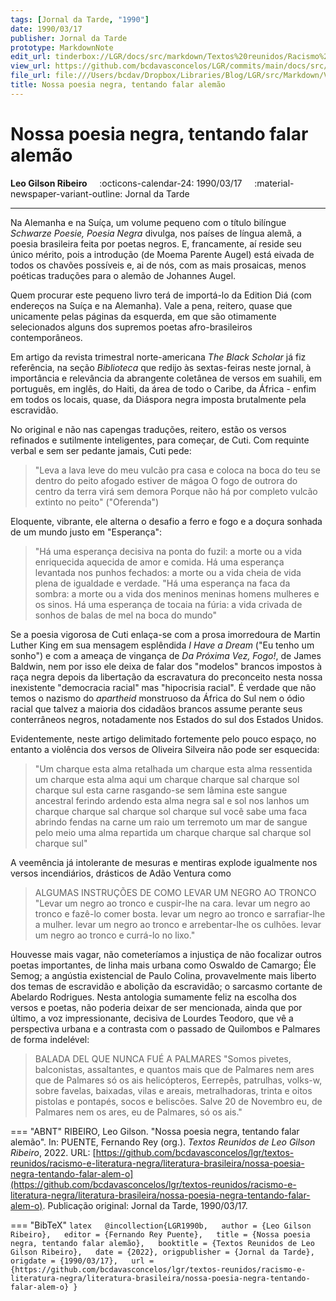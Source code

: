 ```yaml
---
tags: [Jornal da Tarde, "1990"]
date: 1990/03/17
publisher: Jornal da Tarde
prototype: MarkdownNote
edit_url: tinderbox://LGR/docs/src/markdown/Textos%20reunidos/Racismo%20e%20literatura%20negra/Literatura%20Brasileira?view=outline+select=1658628334
view_url: https://github.com/bcdavasconcelos/LGR/commits/main/docs/src/markdown/textos-reunidos/racismo-e-literatura-negra/literatura-brasileira/nossa-poesia-negra-tentando-falar-alem-o.md
file_url: file:///Users/bcdav/Dropbox/Libraries/Blog/LGR/src/Markdown/Vol%201/Literatura%20Brasileira/Nossa%20poesia%20negra,%20tentando%20falar%20alema%CC%83o.md
title: Nossa poesia negra, tentando falar alemão
---
```


# Nossa poesia negra, tentando falar alemão

__Leo Gilson Ribeiro__ &nbsp;&nbsp;&nbsp; :octicons-calendar-24: 1990/03/17 &nbsp;&nbsp;&nbsp; :material-newspaper-variant-outline: Jornal da Tarde  

---

Na Alemanha e na Suíça, um volume pequeno com o título bilíngue *Schwarze Poesie, Poesia Negra* divulga, nos países de língua alemã, a poesia brasileira feita por poetas negros. E, francamente, aí reside seu único mérito, pois a introdução (de Moema Parente Augel) está eivada de todos os chavões possíveis e, ai de nós, com as mais prosaicas, menos poéticas traduções para o alemão de Johannes Augel.

Quem procurar este pequeno livro terá de importá-lo da Edition Diá (com endereços na Suíça e na Alemanha). Vale a pena, reitero, quase que unicamente pelas páginas da esquerda, em que são otimamente selecionados alguns dos supremos poetas afro-brasileiros contemporâneos.

Em artigo da revista trimestral norte-americana *The Black Scholar* já fiz referência, na seção *Biblioteca* que redijo às sextas-feiras neste jornal, à importância e relevância da abrangente coletânea de versos em suahili, em português, em inglês, do Haiti, da área de todo o Caribe, da África - enfim em todos os locais, quase, da Diáspora negra imposta brutalmente pela escravidão.

No original e não nas capengas traduções, reitero, estão os versos refinados e sutilmente inteligentes, para começar, de Cuti. Com requinte verbal e sem ser pedante jamais, Cuti pede:

> "Leva
> a lava leve do meu vulcão
> pra casa
> e coloca na boca do teu
> se dentro do peito
> afogado estiver de mágoa
> O fogo de outrora
> do centro da terra
> virá sem demora
> Porque não há
> por completo
> vulcão extinto no peito" ("Oferenda")

Eloquente, vibrante, ele alterna o desafio a ferro e fogo e a doçura sonhada de um mundo justo em "Esperança":

> "Há uma esperança decisiva na ponta do fuzil:
> a morte ou a vida enriquecida
> aquecida de amor e comida.
> Há uma esperança levantada nos punhos fechados:
> a morte ou a vida cheia de vida
> plena de igualdade e verdade.
> "Há uma esperança na faca da sombra:
> a morte ou a vida dos meninos
> meninas homens mulheres e os sinos.
> Há uma esperança de tocaia na fúria:
> a vida crivada de sonhos
> de balas de mel na boca do mundo"

Se a poesia vigorosa de Cuti enlaça-se com a prosa imorredoura de Martin Luther King em sua mensagem esplêndida *I Have a Dream* ("Eu tenho um sonho") e com a ameaça de vingança de *Da Próxima Vez, Fogo!*, de James Baldwin, nem por isso ele deixa de falar dos "modelos" brancos impostos à raça negra depois da libertação da escravatura do preconceito nesta nossa inexistente "democracia racial" mas "hipocrisia racial". É verdade que não temos o nazismo do *apartheid* monstruoso da África do Sul nem o ódio racial que talvez a maioria dos cidadãos brancos assume perante seus conterrâneos negros, notadamente nos Estados do sul dos Estados Unidos.

Evidentemente, neste artigo delimitado fortemente pelo pouco espaço, no entanto a violência dos versos de Oliveira Silveira não pode ser esquecida:

> "Um charque esta alma retalhada
> um charque esta alma ressentida
> um charque esta alma aqui
> um charque
> charque sal
> charque sol
> charque sul
> esta carne rasgando-se sem lâmina
> este sangue ancestral ferindo ardendo
> esta alma negra sal e sol nos lanhos
> um charque
> charque sal
> charque sol
> charque sul
> você sabe uma faca abrindo fendas
> na carne um raio um terremoto um mar
> de sangue pelo meio uma alma repartida
> um charque
> charque sal
> charque sol
> charque sul"

A veemência já intolerante de mesuras e mentiras explode igualmente nos versos incendiários, drásticos de Adão Ventura como

> ALGUMAS INSTRUÇÕES DE COMO LEVAR UM NEGRO AO TRONCO
> "Levar um negro ao tronco
> e cuspir-lhe na cara.
> levar um negro ao tronco
> e fazê-lo comer bosta.
> levar um negro ao tronco
> e sarrafiar-lhe a mulher.
> levar um negro ao tronco
> e arrebentar-lhe os culhões.
> levar um negro ao tronco
> e currá-lo no lixo."

Houvesse mais vagar, não cometeríamos a injustiça de não focalizar outros poetas importantes, de linha mais urbana como Oswaldo de Camargo; Éle Semog; a angústia existencial de Paulo Colina, provavelmente mais liberto dos temas de escravidão e abolição da escravidão; o sarcasmo cortante de Abelardo Rodrigues. Nesta antologia sumamente feliz na escolha dos versos e poetas, não poderia deixar de ser mencionada, ainda que por último, a voz impressionante, decisiva de Lourdes Teodoro, que vê a perspectiva urbana e a contrasta com o passado de Quilombos e Palmares de forma indelével:

> BALADA DEL QUE NUNCA FUÉ A PALMARES
> "Somos pivetes,
> balconistas,
> assaltantes,
> e quantos mais
> que de Palmares nem
> ares
> que de Palmares
> só os ais
> helicópteros,
> Eerrepês,
> patrulhas,
> volks-w,
> sobre favelas, baixadas,
> vilas e areais,
> metralhadoras,
> trinta e oitos
> pistolas e pontapés,
> socos e beliscões.
> Salve 20 de Novembro
> eu, de Palmares
> nem os ares,
> eu de Palmares,
> só os ais."  


=== "ABNT"
    RIBEIRO, Leo Gilson. "Nossa poesia negra, tentando falar alemão". In: PUENTE, Fernando Rey (org.). _Textos Reunidos de Leo Gilson Ribeiro_, 2022.  URL: [https://github.com/bcdavasconcelos/lgr/textos-reunidos/racismo-e-literatura-negra/literatura-brasileira/nossa-poesia-negra-tentando-falar-alem-o](https://github.com/bcdavasconcelos/lgr/textos-reunidos/racismo-e-literatura-negra/literatura-brasileira/nossa-poesia-negra-tentando-falar-alem-o). Publicação original: Jornal da Tarde, 1990/03/17.  

=== "BibTeX"
    ```latex  
    @incollection{LGR1990b,  
    author = {Leo Gilson Ribeiro},  
    editor = {Fernando Rey Puente},  
    title = {Nossa poesia negra, tentando falar alemão},  
    booktitle = {Textos Reunidos de Leo Gilson Ribeiro},  
    date = {2022},
    origpublisher = {Jornal da Tarde},  
    origdate = {1990/03/17},  
    url = {https://github.com/bcdavasconcelos/lgr/textos-reunidos/racismo-e-literatura-negra/literatura-brasileira/nossa-poesia-negra-tentando-falar-alem-o}
    }
    ```

